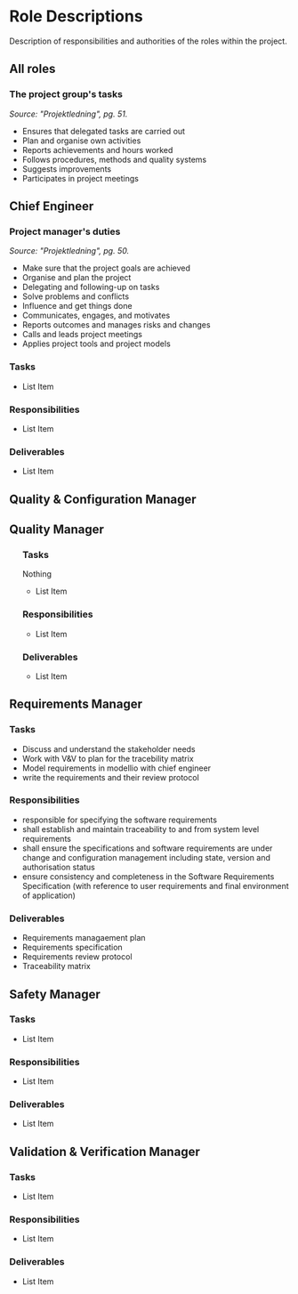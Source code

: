 <h1>Role Descriptions</h1>
Description of responsibilities and authorities of the roles within the project.

<h2>All roles</h2>
<h3>The project group's tasks</h3>
<i>Source: "Projektledning", pg. 51.</i>
<ul>
  <li>Ensures that delegated tasks are carried out</li>
  <li>Plan and organise own activities</li>
  <li>Reports achievements and hours worked</li>
  <li>Follows procedures, methods and quality systems</li>
  <li>Suggests improvements</li>
  <li>Participates in project meetings</li>
</ul>

<h2>Chief Engineer</h2>
<h3>Project manager's duties</h3>
<i>Source: "Projektledning", pg. 50.</i>
<ul>
  <li>Make sure that the project goals are achieved</li>
  <li>Organise and plan the project</li>
  <li>Delegating and following-up on tasks</li>
  <li>Solve problems and conflicts</li>
  <li>Influence and get things done</li>
  <li>Communicates, engages, and motivates</li>
  <li>Reports outcomes and manages risks and changes</li>
  <li>Calls and leads project meetings</li>
  <li>Applies project tools and project models</li>
</ul>

<h3>Tasks</h3>
<ul>
  <li>List Item</li>
</ul>
<h3>Responsibilities</h3>
<ul>
  <li>List Item</li>
</ul>
<h3>Deliverables</h3>
<ul>
  <li>List Item</li>
</ul>

<h2>Quality & Configuration Manager</h2>

<h2>Quality Manager</h2>
<ul>
<h3>Tasks</h3>
Nothing
<ul>
    <li>List Item</li>
  </ul>
  <h3>Responsibilities</h3>
  <ul>
    <li>List Item</li>
  </ul>
  <h3>Deliverables</h3>
  <ul>
    <li>List Item</li>
  </ul>
</ul>


<h2>Requirements Manager</h2>
<h3>Tasks</h3>
<ul>
<li>Discuss and understand the stakeholder needs
<li>Work with V&V to plan for the tracebility matrix</li>
<li>Model requirements in modellio with chief engineer</li>
<li>write the requirements and their review protocol</li>
  
</ul>
<h3>Responsibilities</h3>
<ul>
  <li>responsible for specifying the software requirements</li>
  <li>shall establish and maintain traceability to and from system level requirements</li>
  <li>shall ensure the specifications and software requirements are under change and configuration
management including state, version and authorisation status</li>
  <li>ensure consistency and completeness in the Software Requirements Specification (with reference
to user requirements and final environment of application)</li>

</ul>
<h3>Deliverables</h3>
<ul>
  <li>Requirements managaement plan</li>
  <li>Requirements specification</li>
  <li>Requirements review protocol</li>
  <li>Traceability matrix</li>

</ul>

<h2>Safety Manager</h2>
<h3>Tasks</h3>
<ul>
  <li>List Item</li>
</ul>
<h3>Responsibilities</h3>
<ul>
  <li>List Item</li>
</ul>
<h3>Deliverables</h3>
<ul>
  <li>List Item</li>
</ul>

<h2>Validation & Verification Manager</h2>
<h3>Tasks</h3>
<ul>
  <li>List Item</li>
</ul>
<h3>Responsibilities</h3>
<ul>
  <li>List Item</li>
</ul>
<h3>Deliverables</h3>
<ul>
  <li>List Item</li>
</ul>
